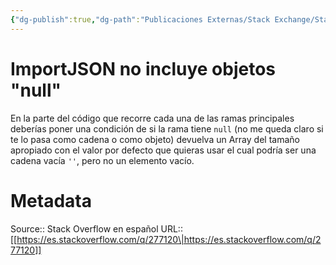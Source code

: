 ```yaml
---
{"dg-publish":true,"dg-path":"Publicaciones Externas/Stack Exchange/Stack Overflow en español/es.stackoverflow.com-277120.md","permalink":"/publicaciones-externas/stack-exchange/stack-overflow-en-espanol/es-stackoverflow-com-277120/","title":"ImportJSON no incluye objetos \"null\"","hide":true,"noteIcon":"\"0\"","created":"2024-04-03T12:49:10.506-06:00","updated":"2024-04-05T16:43:55.483-06:00"}
---
```


# ImportJSON no incluye objetos "null"

En la parte del código que recorre cada una de las ramas principales deberías poner una condición de si la rama tiene `null` (no me queda claro si te lo pasa como cadena o como objeto) devuelva un Array del tamaño apropiado con el valor por defecto que quieras usar el cual podría ser una cadena vacía `''`, pero no un elemento vacío.

# Metadata
Source:: Stack Overflow en español
URL:: [[https://es.stackoverflow.com/q/277120\|https://es.stackoverflow.com/q/277120]]

